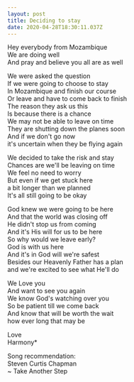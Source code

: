 ```yaml
---
layout: post
title: Deciding to stay
date: 2020-04-28T18:30:11.037Z
---
```

Hey everybody from Mozambique\
We are doing well\
And pray and believe you all are as well

We were asked the question\
If we were going to choose to stay\
In Mozambique and finish our course\
Or leave and have to come back to finish\
The reason they ask us this\
Is because there is a chance\
We may not be able to leave on time\
They are shutting down the planes soon\
And if we don't go now\
it's uncertain when they be flying again

We decided to take the risk and stay\
Chances are we'll be leaving on time\
We feel no need to worry\
But even if we get stuck here\
a bit longer than we planned\
It's all still going to be okay

God knew we were going to be here\
And that the world was closing off\
He didn't stop us from coming\
And it's His will for us to be here\
So why would we leave early?\
God is with us here\
And it's in God will we're safest\
Besides our Heavenly Father has a plan\
and we're excited to see what He'll do

We Love you\
And want to see you again\
We know God's watching over you\
So be patient till we come back\
And know that will be worth the wait\
how ever long that may be

Love\
Harmony*

Song recommendation:\
Steven Curtis Chapman\
~ Take Another Step